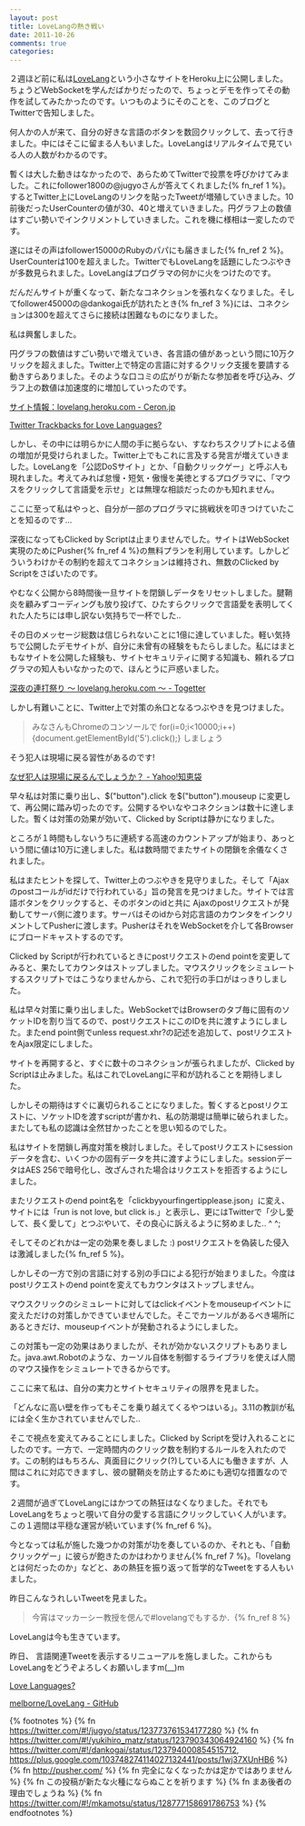 ```yaml
---
layout: post
title: LoveLangの熱き戦い
date: 2011-10-26
comments: true
categories:
---
```


２週ほど前に私は[LoveLang](http://lovelang.heroku.com)という小さなサイトをHeroku上に公開しました。ちょうどWebSocketを学んだばかりだったので、ちょっとデモを作ってその動作を試してみたかったのです。いつものようにそのことを、このブログとTwitterで告知しました。

何人かの人が来て、自分の好きな言語のボタンを数回クリックして、去って行きました。中にはそこに留まる人もいました。LoveLangはリアルタイムで見ている人の人数がわかるのです。

暫くは大した動きはなかったので、あらためてTwitterで投票を呼びかけてみました。これにfollower1800の@jugyoさんが答えてくれました{% fn_ref 1 %}。するとTwitter上にLoveLangのリンクを貼ったTweetが増殖していきました。10前後だったUserCounterの値が30、40と増えていきました。円グラフ上の数値はすごい勢いでインクリメントしていきました。これを機に様相は一変したのです。

遂にはその声はfollower15000のRubyのパパにも届きました{% fn_ref 2 %}。UserCounterは100を超えました。TwitterでもLoveLangを話題にしたつぶやきが多数見られました。LoveLangはプログラマの何かに火をつけたのです。

だんだんサイトが重くなって、新たなコネクションを張れなくなりました。そしてfollower45000の@dankogai氏が訪れたとき{% fn_ref 3 %}には、コネクションは300を超えてさらに接続は困難なものになりました。

私は興奮しました。

円グラフの数値はすごい勢いで増えていき、各言語の値があっという間に10万クリックを超えました。Twitter上で特定の言語に対するクリック支援を要請する動きすらありました。そのような口コミの広がりが新たな参加者を呼び込み、グラフ上の数値は加速度的に増加していったのです。

[サイト情報：lovelang.heroku.com - Ceron.jp](http://ceron.jp/site/lovelang.heroku.com)

[Twitter Trackbacks for Love Languages?](http://topsy.com/lovelang.heroku.com/)

しかし、その中には明らかに人間の手に拠らない、すなわちスクリプトによる値の増加が見受けられました。Twitter上でもこれに言及する発言が増えていきました。LoveLangを「公認DoSサイト」とか、「自動クリックゲー」と呼ぶ人も現れました。考えてみれば怠慢・短気・傲慢を美徳とするプログラマに、「マウスをクリックして言語愛を示せ」とは無理な相談だったのかも知れません。

ここに至って私はやっと、自分が一部のプログラマに挑戦状を叩きつけていたことを知るのです...

深夜になってもClicked by Scriptは止まりませんでした。サイトはWebSocket実現のためにPusher{% fn_ref 4 %}の無料プランを利用しています。しかしどういうわけかその制約を超えてコネクションは維持され、無数のClicked by Scriptをさばいたのです。

やむなく公開から8時間後一旦サイトを閉鎖しデータをリセットしました。腱鞘炎を顧みずコーディングも放り投げて、ひたすらクリックで言語愛を表明してくれた人たちには申し訳ない気持ちで一杯でした..

その日のメッセージ総数は信じられないことに1億に達していました。軽い気持ちで公開したデモサイトが、自分に未曾有の経験をもたらしました。私にはまともなサイトを公開した経験も、サイトセキュリティに関する知識も、頼れるプログラマの知人もいなかったので、ほんとうに戸惑いました。

[深夜の連打祭り ～ lovelang.heroku.com ～ - Togetter](http://togetter.com/li/199744)

しかし有難いことに、Twitter上で対策の糸口となるつぶやきを見つけました。
 
> みなさんもChromeのコンソールで for(i=0;i<10000;i++){document.getElementById('5').click();} しましょう

そう犯人は現場に戻る習性があるのです!

[なぜ犯人は現場に戻るんでしょうか？ - Yahoo!知恵袋](http://detail.chiebukuro.yahoo.co.jp/qa/question_detail/q1014833445)

早々私は対策に乗り出し、$("button").click を$("button").mouseup に変更して、再公開に踏み切ったのです。公開するやいなやコネクションは数十に達しました。暫くは対策の効果が効いて、Clicked by Scriptは静かになりました。

ところが１時間もしないうちに連続する高速のカウントアップが始まり、あっという間に値は10万に達しました。私は数時間でまたサイトの閉鎖を余儀なくされました。

私はまたヒントを探して、Twitter上のつぶやきを見守りました。そして「Ajaxのpostコールがidだけで行われている」旨の発言を見つけました。サイトでは言語ボタンをクリックすると、そのボタンのidと共に
Ajaxのpostリクエストが発動してサーバ側に渡ります。サーバはそのidから対応言語のカウンタをインクリメントしてPusherに渡します。PusherはそれをWebSocketを介して各Browserにブロードキャストするのです。

Clicked by Scriptが行われているときにpostリクエストのend pointを変更してみると、果たしてカウンタはストップしました。マウスクリックをシミュレートするスクリプトではこうなりませんから、これで犯行の手口がはっきりしました。

私は早々対策に乗り出しました。WebSocketではBrowserのタブ毎に固有のソケットIDを割り当てるので、postリクエストにこのIDを共に渡すようにしました。またend point側でunless request.xhr?の記述を追加して、postリクエストをAjax限定にしました。

サイトを再開すると、すぐに数十のコネクションが張られましたが、Clicked by Scriptは止みました。私はこれでLoveLangに平和が訪れることを期待しました。

しかしその期待はすぐに裏切られることになりました。暫くするとpostリクエストに、ソケットIDを渡すscriptが書かれ、私の防潮堤は簡単に破られました。またしても私の認識は全然甘かったことを思い知るのでした。

私はサイトを閉鎖し再度対策を検討しました。そしてpostリクエストにsessionデータを含む、いくつかの固有データを共に渡すようにしました。sessionデータはAES 256で暗号化し、改ざんされた場合はリクエストを拒否するようにしました。

またリクエストのend point名を「clickbyyourfingertipplease.json」に変え、サイトには「run is not love, but click is.」と表示し、更にはTwitterで「少し愛して、長く愛して」とつぶやいて、その良心に訴えるように努めました.. ^ ^;

そしてそのどれかは一定の効果を奏しました :)
postリクエストを偽装した侵入は激減しました{% fn_ref 5 %}。

しかしその一方で別の言語に対する別の手口による犯行が始まりました。今度はpostリクエストのend pointを変えてもカウンタはストップしません。

マウスクリックのシミュレートに対してはclickイベントをmouseupイベントに変えただけの対策しかできていませんでした。そこでカーソルがあるべき場所にあるときだけ、mouseupイベントが発動されるようにしました。

この対策も一定の効果はありましたが、それが効かないスクリプトもありました。java.awt.Robotのような、カーソル自体を制御するライブラリを使えば人間のマウス操作をシミュレートできるからです。

ここに来て私は、自分の実力とサイトセキュリティの限界を見ました。

「どんなに高い壁を作ってもそこを乗り越えてくるやつはいる」。3.11の教訓が私には全く生かされていませんでした..



そこで視点を変えてみることにしました。Clicked by Scriptを受け入れることにしたのです。一方で、一定時間内のクリック数を制約するルールを入れたのです。この制約はもちろん、真面目にクリック(?)している人にも働きますが、人間はこれに対応できますし、彼の腱鞘炎を防止するためにも適切な措置なのです。


２週間が過ぎてLoveLangにはかつての熱狂はなくなりました。それでもLoveLangをちょっと覗いて自分の愛する言語にクリックしていく人がいます。この１週間は平穏な運営が続いています{% fn_ref 6 %}。

今となっては私が施した幾つかの対策が功を奏しているのか、それとも、「自動クリックゲー」に彼らが飽きたのかはわかりません{% fn_ref 7 %}。「lovelangとは何だったのか」などと、あの熱狂を振り返って哲学的なTweetをする人もいました。

昨日こんなうれしいTweetを見ました。
 
> 今宵はマッカーシー教授を偲んで#lovelangでもするか．{% fn_ref 8 %}


LoveLangは今も生きています。

昨日、 言語関連Tweetを表示するリニューアルを施しました。これからもLoveLangをどうぞよろしくお願いしますm(__)m

[Love Languages?](http://lovelang.heroku.com/)

[melborne/LoveLang - GitHub](https://github.com/melborne/LoveLang)

{% footnotes %}
   {% fn https://twitter.com/#!/jugyo/status/123773761534177280 %}
   {% fn https://twitter.com/#!/yukihiro_matz/status/123790343064924160 %}
   {% fn https://twitter.com/#!/dankogai/status/123794000854515712, https://plus.google.com/103748274114027132441/posts/1wj37XUnHB6 %}
   {% fn http://pusher.com/ %}
   {% fn 完全になくなったかは定かではありません %}
   {% fn この投稿が新たな火種にならぬことを祈ります %}
   {% fn まあ後者の理由でしょうね %}
   {% fn https://twitter.com/#!/mkamotsu/status/128777158691786753 %}
{% endfootnotes %}
